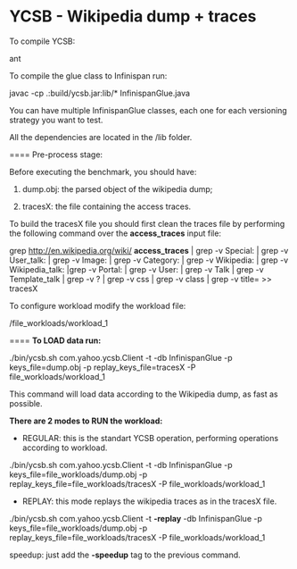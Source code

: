 YCSB - Wikipedia dump + traces
====
To compile YCSB:

ant 

To compile the glue class to Infinispan run:

javac -cp .:build/ycsb.jar:lib/* InfinispanGlue.java

You can have multiple InfinispanGlue classes, each one for each versioning strategy you want to test. 

All the dependencies are located in the /lib folder.

====
Pre-process stage:

Before executing the benchmark, you should have:

1. dump.obj: the parsed object of the wikipedia dump;
 
2. tracesX: the file containing the access traces.

To build the tracesX file you should first clean the traces file by performing the following command over the **access_traces** input file:

grep http://en.wikipedia.org/wiki/ **access_traces** | grep -v Special: | grep -v User_talk: | grep -v Image: | grep -v Category: | grep -v Wikipedia: | grep -v Wikipedia_talk: |grep -v Portal: | grep -v User: | grep -v Talk | grep -v Template_talk | grep -v ? | grep -v css | grep -v class | grep -v title= >> tracesX

To configure workload modify the workload file: 

/file_workloads/workload_1

====
**To LOAD data run:**

  ./bin/ycsb.sh com.yahoo.ycsb.Client -t -db InfinispanGlue -p keys_file=dump.obj -p replay_keys_file=tracesX -P file_workloads/workload_1
  
  This command will load data according to the Wikipedia dump, as fast as possible.
  

**There are 2 modes to RUN the workload:**

- REGULAR: this is the standart YCSB operation, performing operations according to workload.

./bin/ycsb.sh com.yahoo.ycsb.Client -t -db InfinispanGlue -p keys_file=file_workloads/dump.obj -p replay_keys_file=file_workloads/tracesX -P file_workloads/workload_1

- REPLAY: this mode replays the wikipedia traces as in the tracesX file.

./bin/ycsb.sh com.yahoo.ycsb.Client -t **-replay** -db InfinispanGlue -p keys_file=file_workloads/dump.obj -p replay_keys_file=file_workloads/tracesX -P file_workloads/workload_1

  speedup: just add the **-speedup** tag to the previous command.



